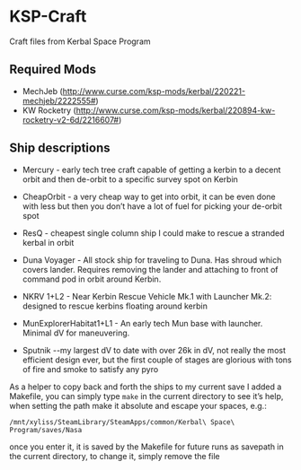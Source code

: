 # KSP-Craft

Craft files from Kerbal Space Program

## Required Mods

* MechJeb (http://www.curse.com/ksp-mods/kerbal/220221-mechjeb/2222555#)
* KW Rocketry (http://www.curse.com/ksp-mods/kerbal/220894-kw-rocketry-v2-6d/2216607#)

## Ship descriptions

* Mercury - early tech tree craft capable of getting a kerbin to a decent orbit and then de-orbit to a specific survey spot on Kerbin
* CheapOrbit - a very cheap way to get into orbit, it can be even done with less but then you don’t have a lot of fuel for picking your de-orbit spot
* ResQ - cheapest single column ship I could make to rescue a stranded kerbal in orbit
* Duna Voyager - All stock ship for traveling to Duna. Has shroud which covers lander. Requires removing the lander and attaching to front of command pod in orbit around Kerbin.
* NKRV 1+L2 - Near Kerbin Rescue Vehicle Mk.1 with Launcher Mk.2: designed to rescue kerbins floating around kerbin
* MunExplorerHabitat1+L1 - An early tech Mun base with launcher. Minimal dV for maneuvering.

* Sputnik --my largest dV to date with over 26k in dV, not really the most efficient design ever, but the first couple of stages are glorious with tons of fire and smoke to satisfy any pyro

As a helper to copy back and forth the ships to my current save I added a Makefile, you can simply type `make` in the current directory to see it’s help, when setting the path make it absolute
and escape your spaces, e.g.:
```
/mnt/xyliss/SteamLibrary/SteamApps/common/Kerbal\ Space\ Program/saves/Nasa
```
once you enter it, it is saved by the Makefile for future runs as savepath in the current directory, to change it, simply remove the file
